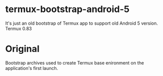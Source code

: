 # termux-bootstrap-android-5
It's just an old bootstrap of Termux app to support old Android 5 version. Termux 0.83

# Original
Bootstrap archives used to create Termux base enironment
on the application's first launch.
